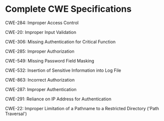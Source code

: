 

# Complete CWE Specifications

CWE-284: Improper Access Control

CWE-20: Improper Input Validation

CWE-306: Missing Authentication for Critical Function

CWE-285: Improper Authorization

CWE-549: Missing Password Field Masking

CWE-532: Insertion of Sensitive Information into Log File

CWE-863: Incorrect Authorization

CWE-287: Improper Authentication

CWE-291: Reliance on IP Address for Authentication

CWE-22: Improper Limitation of a Pathname to a Restricted Directory ('Path Traversal')